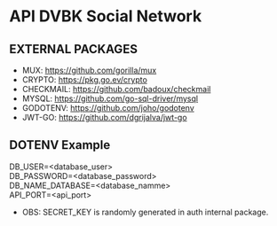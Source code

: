 # API DVBK Social Network

## EXTERNAL PACKAGES
- MUX: https://github.com/gorilla/mux
- CRYPTO: https://pkg.go.ev/crypto
- CHECKMAIL: https://github.com/badoux/checkmail
- MYSQL: https://github.com/go-sql-driver/mysql
- GODOTENV: https://github.com/joho/godotenv
- JWT-GO: https://github.com/dgrijalva/jwt-go


## DOTENV Example
DB_USER=<database_user> </br>
DB_PASSWORD=<database_password> </br>
DB_NAME_DATABASE=<database_namme> </br>
API_PORT=<api_port> </br>

- OBS: SECRET_KEY is randomly generated in auth internal package.